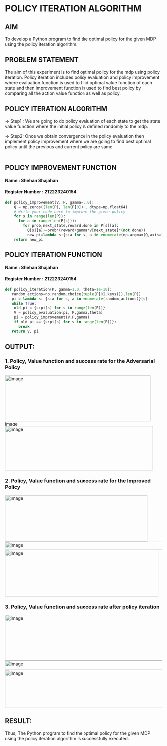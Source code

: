 # POLICY ITERATION ALGORITHM

## AIM
To develop a Python program to find the optimal policy for the given MDP using the policy iteration algorithm.

## PROBLEM STATEMENT
The aim of this experiment is to find optimal policy for the mdp using policy iteration. Policy iteration includes policy evaluation and policy improvement where evaluation function is used to find optimal value function of each state and then improvement function is used to find best policy by comparing all the action value function as well as policy.

## POLICY ITERATION ALGORITHM
-> Step1 :
We are going to do policy evaluation of each state to get the state value function where the initial policy is defined randomly to the mdp.

-> Step2:
Once we obtain convergence in the policy evaluation then implement policy improvement where we are going to find best optimal policy until the previous and current policy are same.
</br>
</br>

## POLICY IMPROVEMENT FUNCTION
#### Name : Shehan Shajahan
#### Register Number : 212223240154
```python
def policy_improvement(V, P, gamma=1.0):
    Q = np.zeros((len(P), len(P[0])), dtype=np.float64)
    # Write your code here to improve the given policy
    for s in range(len(P)):
      for a in range(len(P[s])):
        for prob,next_state,reward,done in P[s][a]:
          Q[s][a]+=prob*(reward+gamma*V[next_state]*(not done))
          new_pi=lambda s:{s:a for s, a in enumerate(np.argmax(Q,axis=1))}[s]
    return new_pi
```
## POLICY ITERATION FUNCTION
#### Name : Shehan Shajahan
#### Register Number : 212223240154
```python
def policy_iteration(P, gamma=1.0, theta=1e-10):
   random_actions=np.random.choice(tuple(P[0].keys()),len(P))
   pi = lambda s: {s:a for s, a in enumerate(random_actions)}[s]
   while True:
    old_pi = {s:pi(s) for s in range(len(P))}
    V = policy_evaluation(pi, P,gamma,theta)
    pi = policy_improvement(V,P,gamma)
    if old_pi == {s:pi(s) for s in range(len(P))}:
      break
   return V, pi
```

## OUTPUT:
### 1. Policy, Value function and success rate for the Adversarial Policy
<img width="467" height="147" alt="image" src="https://github.com/user-attachments/assets/f2054c18-6043-43e1-a911-577fc6d6bdba" />
<img width="619" height="15" alt="image" src="https://github.com/user-attachments/assets/c5e1697d-997d-4ded-8067-b55da25aef1e" />
<img width="475" height="142" alt="image" src="https://github.com/user-attachments/assets/960a1a76-bfae-4e09-ae9d-3511b1f3734c" />




### 2. Policy, Value function and success rate for the Improved Policy
<img width="457" height="150" alt="image" src="https://github.com/user-attachments/assets/8c33ea69-218d-4f45-af0a-3402d068103c" />
<img width="636" height="26" alt="image" src="https://github.com/user-attachments/assets/3a74b5f6-bd21-40a4-b12a-16310cac07c7" />
<img width="492" height="149" alt="image" src="https://github.com/user-attachments/assets/a74ec34a-eb4c-4211-a8dc-b4475934deb1" />




### 3. Policy, Value function and success rate after policy iteration
<img width="768" height="146" alt="image" src="https://github.com/user-attachments/assets/e529aa12-15c0-4b4d-b978-d31db8f5e95e" />
<img width="628" height="30" alt="image" src="https://github.com/user-attachments/assets/3fcd28db-336b-44da-92c0-e36cb7f5ed9f" />
<img width="820" height="122" alt="image" src="https://github.com/user-attachments/assets/89f90593-2479-415f-8492-afeef251b84a" />


## RESULT:
Thus, The Python program to find the optimal policy for the given MDP using the policy iteration algorithm is successfully executed.
